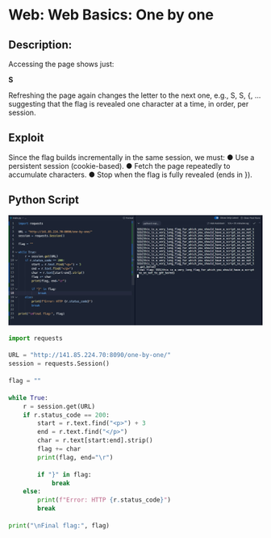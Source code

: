 # Web: Web Basics: One by one

## Description:

Accessing the page shows just: **<p>S</p>**
Refreshing the page again changes the letter to the next one, e.g., S, S, {, ... suggesting that
the flag is revealed one character at a time, in order, per session.

## Exploit

Since the flag builds incrementally in the same session, we must:
● Use a persistent session (cookie-based).
● Fetch the page repeatedly to accumulate characters.
**●** Stop when the flag is fully revealed (ends in }).

## Python Script

![image](https://github.com/andreipopescufilimon/SSS-Web-v12-Write-Ups/blob/main/SSS%20v12%20Session%2001/images-s1/one-by-one.jpg)

```python
import requests

URL = "http://141.85.224.70:8090/one-by-one/"
session = requests.Session()

flag = ""

while True:
    r = session.get(URL)
    if r.status_code == 200:
        start = r.text.find("<p>") + 3
        end = r.text.find("</p>")
        char = r.text[start:end].strip()
        flag += char
        print(flag, end="\r")

        if "}" in flag:
            break
    else:
        print(f"Error: HTTP {r.status_code}")
        break

print("\nFinal flag:", flag)
```
